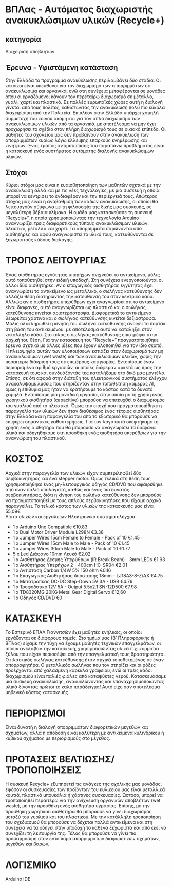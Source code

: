 # ΒΠΛας - Αυτόματος διαχωριστής ανακυκλώσιμων υλικών (Recycle+)

## κατηγορία 
Διαχείριση αποβλήτων

## Έρευνα - Υφιστάμενη κατάσταση
Στην Ελλάδα το πρόγραμμα ανακύκλωσης περιλαμβάνει δύο στάδια. Οι κάτοικοι είναι υπεύθυνοι για τον διαχωρισμό των απορριμμάτων σε ανακυκλώσιμα και οργανικά, ενώ στη συνέχεια μεταφέρονται σε μονάδες όπου οι εργαζόμενοι κάνουν τον περεταίρω διαχωρισμό σε μέταλλο, γυαλί, χαρτί και πλαστικό. Σε πολλές ευρωπαϊκές χώρες αυτή η διαλογή γίνεται από τους πολίτες, καθιστώντας την ανακύκλωση πολύ πιο εύκολα διαχειρίσιμη από την Πολιτεία. Επιπλέον στην Ελλάδα υπάρχει χαμηλή συμμετοχή του κοινού ακόμη και για τον απλό διαχωρισμό των ανακυκλώσιμων υλικών από τα οργανικά, με αποτέλεσμα να μην έχει προχωρήσει το σχέδιο στον πλήρη διαχωρισμό τους σε οικιακό επίπεδο. Οι μαθητές του σχολείου μας δεν προβαίνουν στην ανακύκλωση των απορριμμάτων κυρίως λόγω έλλειψης επαρκούς ενημέρωσης και κινήτρων. Ένας τρόπος αντιμετώπισης του παραπάνω προβλήματος είναι η κατασκευή ενός συστήματος αυτόματης διαλογής ανακυκλώσιμων υλικών. 

## Στόχοι
Κύριοι στόχοι μας είναι η ευαισθητοποίηση των μαθητών σχετικά με την ανακύκλωση αλλά και με τις νέες τεχνολογίες, με μια συσκευή η οποία μπορεί να κεντρίσει το ενδιαφέρον και την περιέργειά τους. Απώτερος στόχος μας είναι η αναβάθμιση των κάδων ανακύκλωσης, οι οποίοι θα λειτουργούν σύμφωνα με τη φιλοσοφία της δικής μας συσκευής, σε μεγαλύτερη βέβαια κλίμακα.
Η ομάδα μας κατασκεύασε τη συσκευή “Recycle+”, η οποία χρησιμοποιώντας την τεχνολογία Arduino αναγνωρίζει τρεις διαφορετικούς τύπους ανακυκλώσιμων υλικών: πλαστικό, μέταλλο και χαρτί. Τα απορρίμματα σαρώνονται από αισθητήρες και αφού αναγνωριστεί το υλικό τους, κατευθύνονται σε ξεχωριστούς κάδους διαλογής.

# ΤΡΟΠΟΣ ΛΕΙΤΟΥΡΓΙΑΣ
Ένας αισθητήρας εγγύτητας υπερήχων ανιχνεύει το αντικείμενο, μόλις αυτό τοποθετηθεί στην ειδική υποδοχή. Στη συνέχεια ενεργοποιούνται οι άλλοι δύο αισθητήρες. Αν ο επαγωγικός αισθητήρας εγγύτητας έχει αναγνωρίσει το αντικείμενο ως μεταλλικό, ο σωλήνας κατεύθυνσης δεν αλλάζει θέση διατηρώντας την κατεύθυνσή του στον κεντρικό κάδο. Αλλιώς αν ο αισθητήρας υπερύθρων έχει αναγνωρίσει ότι το αντικείμενο είναι διαφανές, αυτό αναγνωρίζεται ως πλαστικό και ο σωλήνας κατεύθυνσης κινείται αριστερόστροφα. Διαφορετικά το αντικείμενο θεωρείται χάρτινο και ο σωλήνας κατεύθυνσης κινείται δεξιόστροφα. Μόλις ολοκληρωθεί η κίνηση του σωλήνα κατεύθυνσης ανοίγει το πορτάκι στη βάση του αντικειμένου, με αποτέλεσμα αυτό να καταλήξει στον κατάλληλο κάδο. Στο τέλος ο σωλήνας κατεύθυνσης επιστρέφει στην αρχική του θέση.
Για την κατασκευή του “Recycle+” πραγματοποιήθηκε έρευνα σχετικά με άλλες ιδέες που έχουν υλοποιηθεί για τον ίδιο σκοπό. Η πλειοψηφία αυτών  των υλοποιήσεων εστιάζει στον διαχωρισμό των μη ανακυκλώσιμων (wet waste) και των ανακυκλώσιμων υλικών, χωρίς την περαιτέρω διάκρισή τους σε επιμέρους κατηγορίες. Εντοπίσαμε έναν περιορισμένο αριθμό εργασιών, οι οποίες διέφεραν αρκετά ως προς την κατασκευή τους και συνδυάζοντάς τες καταλήξαμε στο δικό μας μοντέλο. Επίσης, σε ότι αφορά στην διάταξη του ηλεκτρονικού συστήματος ελέγχου ανακαλύψαμε λύσεις που στηρίζονταν στην τοποθέτηση κάμερας AI, όμως η επιθυμία μας ήταν να κρατήσουμε το κόστος κατά το δυνατό χαμηλά. Εντοπίσαμε μία μοναδική εργασία, στην οποία με τη χρήση ενός χωρητικού αισθητήρα (capacitive) μπορούσε να επιτευχθεί ο διαχωρισμός του γυαλιού από το πλαστικό. Όμως την εποχή που πραγματοποιήθηκε η παραγγελία των υλικών δεν ήταν διαθέσιμος ένας τέτοιος αισθητήρας στην Ελλάδα και η παραγγελία του από το εξωτερικό θα μπορούσε να επιφέρει σημαντικές καθυστερήσεις. Για τον λόγο αυτό σκεφτήκαμε τη χρήση ενός αισθητήρα που θα μπορούσε να αναγνωρίσει τα διάφανα υλικά και οδηγηθήκαμε στη προσθήκη ενός αισθητήρα υπερύθρων για την αναγνώριση του πλαστικού.
# ΚΟΣΤΟΣ 
Αρχικά στην παραγγελία των υλικών είχαν συμπεριληφθεί δύο σερβοκινητήρες και ένα stepper motor. Όμως τελικά στη θέση τους χρησιμοποιήθηκε ένας μη-λειτουργικός οδηγός CD/DVD που αφαιρέθηκε από έναν παλιό υπολογιστή, καθώς και ένας πιο δυνατός σερβοκινητήρας, διότι η κίνηση του σωλήνα κατεύθυνσης δεν μπορούσε να πραγματοποιηθεί με τους απλούς σερβοκινητήρες που είχαμε αρχικά παραγγείλει. Το τελικό κόστος των υλικών της κατασκευής μας είναι 55,09€  
Λίστα υλικών και εργαλείων
Ηλεκτρονικό σύστημα ελέγχου
- 1 x Arduino Uno Compatible                                  €10.83
- 1 x Dual Motor Driver Module L298N                          €3.38
- 1 x Jumper Wires 15cm Female to Female - Pack of 10         €1.45
- 1 x Jumper Wires 15cm Male to Male - Pack of 10             €1.45
- 1 x Jumper Wires 30cm Male to Male - Pack of 10             €1.77
- 5 x Led Διάφανο 10mm Λευκό                                  €2.02
- 1 x Αισθητήρας Δέσμης Υπερύθρων (IR Break Beam) - 3mm LEDs  €1.93
- 1 x Αισθητήρας Υπερήχων 2 - 400cm HC-SR04                   €2.01
- 1 x Αντίσταση Carbon 1/4W 5% 150 ohm                        €0.16
- 1 x Επαγωγικός Αισθητήρας Απόστασης 18mm - LJ18A3-8-Z/AX    €4.75
- 1 x Μετατροπέας DC-DC Step-Down 5V 3A - USB                 €4.76
- 1 x Τροφοδοτικό 12V 5A - Output 5.5x2.1 SN-12D500           €7.98
- 1 x TD8320MG 20KG Metal Gear Digital Servo                  €12,60
- 1 x Οδηγός CD/DVD                                           €0

# ΚΑΤΑΣΚΕΥΗ
Το Εσπερινό ΕΠΑΛ Γιαννιτσών έχει μαθητές ενήλικες, οι οποίοι εργάζονται σε διάφορους τομείς. Στο τμήμα μας (Β’ Πληροφορικής ή ΒΠλας) είχαμε την τύχη να έχουμε μαθητές τεχνικών επαγγελμάτων, οι οποίοι ανέλαβαν την κατασκευή, χρησιμοποιώντας υλικά π.χ. κομμάτια ξύλου που είχαν περισσέψει από την επαγγελματική τους δραστηριότητα. Ο πλαστικός σωλήνας κατεύθυνσης ήταν αρχικά τοποθετημένος σε έναν απορροφητήρα. Ο μεταλλικός σωλήνας που τον στηρίζει και οι ρόδες προέρχονται από χαλασμένη καρέκλα γραφείου, ενώ οι τρεις κάδοι διαχωρισμού είναι παλιές φιάλες από καταψύκτες νερού. Κατασκευάσαμε μια συσκευή ανακύκλωσης, ανακυκλώνοντας και επαναχρησιμοποιώντας υλικά δίνοντας πρώτοι το καλό παράδειγμα! Αυτό είχε σαν αποτέλεσμα μηδενικό κόστος κατασκευής.

# ΠΕΡΙΟΡΙΣΜΟΙ
Είναι δυνατή η διαλογή απορριμμάτων διαφορετικών μεγεθών και σχημάτων, αλλά η απόδοση είναι καλύτερη με αντικείμενα κυλινδρικού ή κυβικού σχήματος με περιορισμούς στο μέγεθος.

# ΠΡΟΤΑΣΕΙΣ ΒΕΛΤΙΩΣΗΣ/ΤΡΟΠΟΠΟΙΗΣΕΙΣ
Η συσκευή Recycle+ εξυπηρετεί τις ανάγκες της σχολικής μας μονάδας, εφόσον οι συσκευασίες των προϊόντων του κυλικείου μας είναι μεταλλικά κουτιά, πλαστικά μπουκάλια ή χάρτινες συσκευασίες. Ωστόσο, μπορεί να τροποποιηθεί περαιτέρω για την ανίχνευση οργανικών αποβλήτων (wet waste), με την προσθήκη ενός αισθητήρα υγρασίας. Επίσης, με την προσθήκη χωρητικού αισθητήρα  θα μπορούσε να γίνει διαχωρισμός μεταξύ του γυαλιού και του πλαστικού. Με την κατάλληλη τροποποίηση του σχεδιασμού θα μπορούσε να δέχεται πολλά αντικείμενα και στη συνέχεια να τα οδηγεί στην υποδοχή το καθένα ξεχωριστά και από εκεί να συνεχίζει τη λειτουργία της. Τέλος θα μπορούσε να γίνει πιο προσαρμόσιμη στον εντοπισμό απορριμμάτων διαφορετικών σχημάτων, μεγεθών και βαρών.


# ΛΟΓΙΣΜΙΚΟ
Arduino IDE

